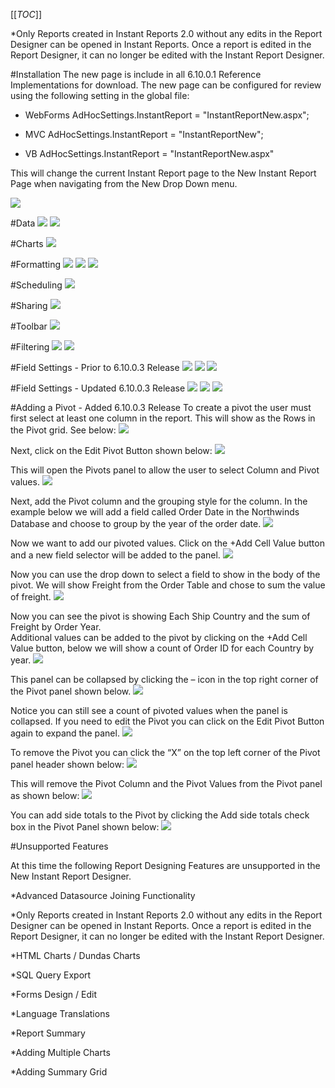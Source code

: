 [[_TOC_]]

*Only Reports created in Instant Reports 2.0 without any edits in the Report Designer can be opened in Instant Reports. Once a report is edited in the Report Designer, it can no longer be edited with the Instant Report Designer.

#Installation
The new page is include in all 6.10.0.1 Reference Implementations for download. The new page can be configured for review using the following setting in the global file:

* WebForms
AdHocSettings.InstantReport = "InstantReportNew.aspx";
	
* MVC
AdHocSettings.InstantReport = "InstantReportNew";

* VB
AdHocSettings.InstantReport = "InstantReportNew.aspx"

This will change the current Instant Report page to the New Instant Report Page when navigating from the New Drop Down menu.

![](/Guides/Instant-Reports-v2-BETA/IRBetaImage.PNG)

#Data
![](/Guides/Instant-Reports-v2-BETA/ir1.PNG)
![](/Guides/Instant-Reports-v2-BETA/ir2.PNG)

#Charts
![](/Guides/Instant-Reports-v2-BETA/ir3.PNG)

#Formatting
![](/Guides/Instant-Reports-v2-BETA/ir4.PNG)
![](/Guides/Instant-Reports-v2-BETA/ir5.PNG)
![](/Guides/Instant-Reports-v2-BETA/ir6.PNG)

#Scheduling
![](/Guides/Instant-Reports-v2-BETA/ir7.PNG)

#Sharing
![](/Guides/Instant-Reports-v2-BETA/ir8.PNG)

#Toolbar
![](/Guides/Instant-Reports-v2-BETA/ir9.PNG)

#Filtering
![](/Guides/Instant-Reports-v2-BETA/ir10.PNG)
![](/Guides/Instant-Reports-v2-BETA/ir11.PNG)

#Field Settings - Prior to 6.10.0.3 Release
![](/Guides/Instant-Reports-v2-BETA/ir12.PNG)
![](/Guides/Instant-Reports-v2-BETA/ir13.PNG)
![](/Guides/Instant-Reports-v2-BETA/ir14.PNG)

#Field Settings - Updated 6.10.0.3 Release
![](/Guides/Instant-Reports-v2-BETA/ir28.PNG)
![](/Guides/Instant-Reports-v2-BETA/ir29.PNG)
![](/Guides/Instant-Reports-v2-BETA/ir30.PNG)


#Adding a Pivot - Added 6.10.0.3 Release
To create a pivot the user must first select at least one column in the report. This will show as the Rows in the Pivot grid. See below:
![](/Guides/Instant-Reports-v2-BETA/ir16.png)

Next, click on the Edit Pivot Button shown below:
![](/Guides/Instant-Reports-v2-BETA/ir17.png)

This will open the Pivots panel to allow the user to select Column and Pivot values.
![](/Guides/Instant-Reports-v2-BETA/ir18.png)

Next, add the Pivot column and the grouping style for the column. In the example below we will add a field called Order Date in the Northwinds Database and choose to group by the year of the order date.
![](/Guides/Instant-Reports-v2-BETA/ir19.png)

Now we want to add our pivoted values. Click on the +Add Cell Value button and a new field selector will be added to the panel.
![](/Guides/Instant-Reports-v2-BETA/ir20.png)

Now you can use the drop down to select a field to show in the body of the pivot. We will show Freight from the Order Table and chose to sum the value of freight.
![](/Guides/Instant-Reports-v2-BETA/ir21.png)

Now you can see the pivot is showing Each Ship Country and the sum of Freight by Order Year.  
Additional values can be added to the pivot by clicking on the +Add Cell Value button, below we will show a count of Order ID for each Country by year. 
![](/Guides/Instant-Reports-v2-BETA/ir22.png)

This panel can be collapsed by clicking the – icon in the top right corner of the Pivot panel shown below.
![](/Guides/Instant-Reports-v2-BETA/ir23.png)

Notice you can still see a count of pivoted values when the panel is collapsed. If you need to edit the Pivot you can click on the Edit Pivot Button again to expand the panel.
![](/Guides/Instant-Reports-v2-BETA/ir24.png)

To remove the Pivot you can click the “X” on the top left corner of the Pivot panel header shown below:
![](/Guides/Instant-Reports-v2-BETA/ir25.png)

This will remove the Pivot Column and the Pivot Values from the Pivot panel as shown below:
![](/Guides/Instant-Reports-v2-BETA/ir26.png)

You can add side totals to the Pivot by clicking the Add side totals check box in the Pivot Panel shown below:
![](/Guides/Instant-Reports-v2-BETA/ir27.png)


#Unsupported Features

At this time the following Report Designing Features are unsupported in the New Instant Report Designer. 

*Advanced Datasource Joining Functionality

*Only Reports created in Instant Reports 2.0 without any edits in the Report Designer can be opened in Instant Reports. Once a report is edited in the Report Designer, it can no longer be edited with the Instant Report Designer.

*HTML Charts / Dundas Charts

*SQL Query Export

*Forms Design / Edit

*Language Translations

*Report Summary

*Adding Multiple Charts

*Adding Summary Grid
